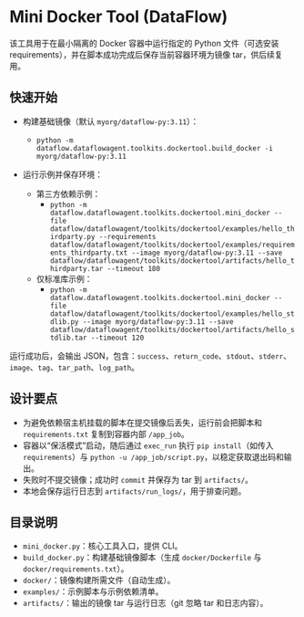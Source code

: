 # Mini Docker Tool (DataFlow)

该工具用于在最小隔离的 Docker 容器中运行指定的 Python 文件（可选安装 requirements），并在脚本成功完成后保存当前容器环境为镜像 tar，供后续复用。

## 快速开始

- 构建基础镜像（默认 `myorg/dataflow-py:3.11`）：
  - `python -m dataflow.dataflowagent.toolkits.dockertool.build_docker -i myorg/dataflow-py:3.11`

- 运行示例并保存环境：
  - 第三方依赖示例：
    - `python -m dataflow.dataflowagent.toolkits.dockertool.mini_docker --file dataflow/dataflowagent/toolkits/dockertool/examples/hello_thirdparty.py --requirements dataflow/dataflowagent/toolkits/dockertool/examples/requirements_thirdparty.txt --image myorg/dataflow-py:3.11 --save dataflow/dataflowagent/toolkits/dockertool/artifacts/hello_thirdparty.tar --timeout 180`
  - 仅标准库示例：
    - `python -m dataflow.dataflowagent.toolkits.dockertool.mini_docker --file dataflow/dataflowagent/toolkits/dockertool/examples/hello_stdlib.py --image myorg/dataflow-py:3.11 --save dataflow/dataflowagent/toolkits/dockertool/artifacts/hello_stdlib.tar --timeout 120`

运行成功后，会输出 JSON，包含：`success`、`return_code`、`stdout`、`stderr`、`image`、`tag`、`tar_path`、`log_path`。

## 设计要点

- 为避免依赖宿主机挂载的脚本在提交镜像后丢失，运行前会把脚本和 `requirements.txt` 复制到容器内部 `/app_job`。
- 容器以“保活模式”启动，随后通过 `exec_run` 执行 `pip install`（如传入 `requirements`）与 `python -u /app_job/script.py`，以稳定获取退出码和输出。
- 失败时不提交镜像；成功时 `commit` 并保存为 tar 到 `artifacts/`。
- 本地会保存运行日志到 `artifacts/run_logs/`，用于排查问题。

## 目录说明

- `mini_docker.py`：核心工具入口，提供 CLI。
- `build_docker.py`：构建基础镜像脚本（生成 `docker/Dockerfile` 与 `docker/requirements.txt`）。
- `docker/`：镜像构建所需文件（自动生成）。
- `examples/`：示例脚本与示例依赖清单。
- `artifacts/`：输出的镜像 tar 与运行日志（git 忽略 tar 和日志内容）。


